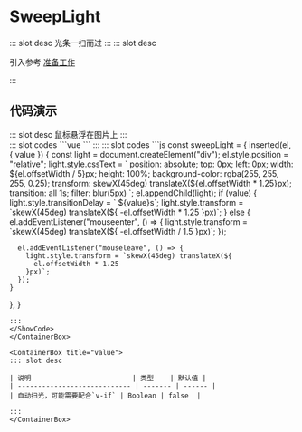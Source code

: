 # SweepLight

<ContainerBox title="介绍">
::: slot desc
光条一扫而过
:::
</ContainerBox>

<ContainerBox title="使用">
::: slot desc

引入参考 [准备工作](/Directives/base/start.html#准备工作)

:::
</ContainerBox>

## 代码演示

<ContainerBox title="基础用法">
::: slot desc
鼠标悬浮在图片上
:::
<div class="demoBox">
<Directives-SweepLight-index />
</div>

<ShowCode>
::: slot codes
```vue
<template>
  <div class="SweepLight" v-sweepLight></div>
</template>
<style scoped>
.SweepLight {
  width: 25vw;
  height: 25vw;
  overflow: hidden;
  background: url("/lib-components/lib.png") no-repeat center center;
  background-size: cover;
}
</style>
```
:::
</ShowCode>

<ShowCode iskey>
::: slot codes
```js
const sweepLight = {
  inserted(el, { value }) {
    const light = document.createElement("div");
    el.style.position = "relative";
    light.style.cssText = `
      position: absolute;
      top: 0px;
      left: 0px;
      width: ${el.offsetWidth / 5}px;
      height: 100%;
      background-color: rgba(255, 255, 255, 0.25);
      transform: skewX(45deg) translateX(${el.offsetWidth * 1.25}px);
      transition: all 1s;
      filter: blur(5px)
    `;
    el.appendChild(light);
    if (value) {
      light.style.transitionDelay = ` ${value}s`;
      light.style.transform = `skewX(45deg) translateX(${
        -el.offsetWidth * 1.25
      }px)`;
    } else {
      el.addEventListener("mouseenter", () => {
        light.style.transform = `skewX(45deg) translateX(${
          -el.offsetWidth / 1.5
        }px)`;
      });

      el.addEventListener("mouseleave", () => {
        light.style.transform = `skewX(45deg) translateX(${
          el.offsetWidth * 1.25
        }px)`;
      });
    }
  },
}
```
:::
</ShowCode>
</ContainerBox>

<ContainerBox title="value">
::: slot desc

| 说明                         | 类型    | 默认值 |
| ---------------------------- | ------- | ------ |
| 自动扫光，可能需要配合`v-if` | Boolean | false  |

:::
</ContainerBox>